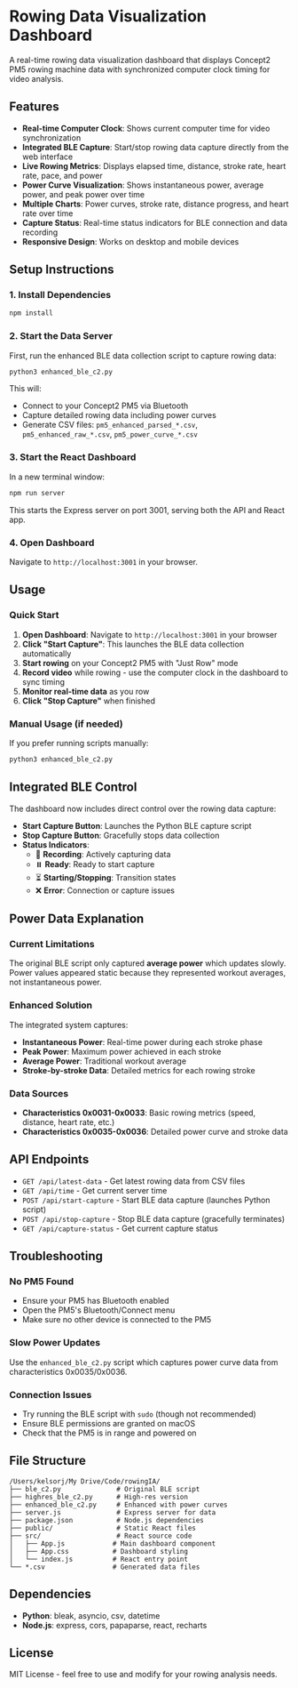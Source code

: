 # Rowing Data Visualization Dashboard

A real-time rowing data visualization dashboard that displays Concept2 PM5 rowing machine data with synchronized computer clock timing for video analysis.

## Features

- **Real-time Computer Clock**: Shows current computer time for video synchronization
- **Integrated BLE Capture**: Start/stop rowing data capture directly from the web interface
- **Live Rowing Metrics**: Displays elapsed time, distance, stroke rate, heart rate, pace, and power
- **Power Curve Visualization**: Shows instantaneous power, average power, and peak power over time
- **Multiple Charts**: Power curves, stroke rate, distance progress, and heart rate over time
- **Capture Status**: Real-time status indicators for BLE connection and data recording
- **Responsive Design**: Works on desktop and mobile devices

## Setup Instructions

### 1. Install Dependencies

```bash
npm install
```

### 2. Start the Data Server

First, run the enhanced BLE data collection script to capture rowing data:

```bash
python3 enhanced_ble_c2.py
```

This will:
- Connect to your Concept2 PM5 via Bluetooth
- Capture detailed rowing data including power curves
- Generate CSV files: `pm5_enhanced_parsed_*.csv`, `pm5_enhanced_raw_*.csv`, `pm5_power_curve_*.csv`

### 3. Start the React Dashboard

In a new terminal window:

```bash
npm run server
```

This starts the Express server on port 3001, serving both the API and React app.

### 4. Open Dashboard

Navigate to `http://localhost:3001` in your browser.

## Usage

### Quick Start
1. **Open Dashboard**: Navigate to `http://localhost:3001` in your browser
2. **Click "Start Capture"**: This launches the BLE data collection automatically
3. **Start rowing** on your Concept2 PM5 with "Just Row" mode
4. **Record video** while rowing - use the computer clock in the dashboard to sync timing
5. **Monitor real-time data** as you row
6. **Click "Stop Capture"** when finished

### Manual Usage (if needed)
If you prefer running scripts manually:
```bash
python3 enhanced_ble_c2.py
```

## Integrated BLE Control

The dashboard now includes direct control over the rowing data capture:

- **Start Capture Button**: Launches the Python BLE capture script
- **Stop Capture Button**: Gracefully stops data collection
- **Status Indicators**:
  - 🔴 **Recording**: Actively capturing data
  - ⏸️ **Ready**: Ready to start capture
  - ⏳ **Starting/Stopping**: Transition states
  - ❌ **Error**: Connection or capture issues

## Power Data Explanation

### Current Limitations
The original BLE script only captured **average power** which updates slowly. Power values appeared static because they represented workout averages, not instantaneous power.

### Enhanced Solution
The integrated system captures:
- **Instantaneous Power**: Real-time power during each stroke phase
- **Peak Power**: Maximum power achieved in each stroke
- **Average Power**: Traditional workout average
- **Stroke-by-stroke Data**: Detailed metrics for each rowing stroke

### Data Sources
- **Characteristics 0x0031-0x0033**: Basic rowing metrics (speed, distance, heart rate, etc.)
- **Characteristics 0x0035-0x0036**: Detailed power curve and stroke data

## API Endpoints

- `GET /api/latest-data` - Get latest rowing data from CSV files
- `GET /api/time` - Get current server time
- `POST /api/start-capture` - Start BLE data capture (launches Python script)
- `POST /api/stop-capture` - Stop BLE data capture (gracefully terminates)
- `GET /api/capture-status` - Get current capture status

## Troubleshooting

### No PM5 Found
- Ensure your PM5 has Bluetooth enabled
- Open the PM5's Bluetooth/Connect menu
- Make sure no other device is connected to the PM5

### Slow Power Updates
Use the `enhanced_ble_c2.py` script which captures power curve data from characteristics 0x0035/0x0036.

### Connection Issues
- Try running the BLE script with `sudo` (though not recommended)
- Ensure BLE permissions are granted on macOS
- Check that the PM5 is in range and powered on

## File Structure

```
/Users/kelsorj/My Drive/Code/rowingIA/
├── ble_c2.py              # Original BLE script
├── highres_ble_c2.py      # High-res version
├── enhanced_ble_c2.py     # Enhanced with power curves
├── server.js              # Express server for data
├── package.json           # Node.js dependencies
├── public/                # Static React files
├── src/                   # React source code
│   ├── App.js            # Main dashboard component
│   ├── App.css           # Dashboard styling
│   └── index.js          # React entry point
└── *.csv                 # Generated data files
```

## Dependencies

- **Python**: bleak, asyncio, csv, datetime
- **Node.js**: express, cors, papaparse, react, recharts

## License

MIT License - feel free to use and modify for your rowing analysis needs.

